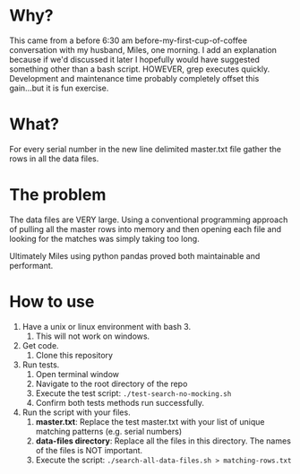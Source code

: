 # Why?
This came from a before 6:30 am before-my-first-cup-of-coffee conversation with my husband, Miles, one morning. I add an explanation because if we'd discussed it later I hopefully would have suggested something other than a bash script. HOWEVER, grep executes quickly. Development and maintenance time probably completely offset this gain...but it is fun exercise.

# What?
For every serial number in the new line delimited master.txt file gather the rows in all the data files.

# The problem
The data files are VERY large. Using a conventional programming approach of pulling all the master rows into memory and then opening each file and looking for the matches was simply taking too long.

Ultimately Miles using python pandas proved both maintainable and performant.

# How to use
1. Have a unix or linux environment with bash 3.   
    1. This will not work on windows.   
1. Get code.  
    1. Clone this repository   
1. Run tests.   
    1. Open terminal window
    1. Navigate to the root directory of the repo
    1. Execute the test script: `./test-search-no-mocking.sh`
    1. Confirm both tests methods run successfully.   
1. Run the script with your files.   
    1. **master.txt**: Replace the test master.txt with your list of unique matching patterns (e.g. serial numbers)   
    1. **data-files directory**: Replace all the files in this directory. The names of the files is NOT important.   
    1. Execute the script: `./search-all-data-files.sh > matching-rows.txt`